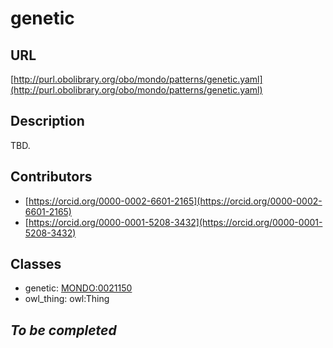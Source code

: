# genetic 
## URL 
[http://purl.obolibrary.org/obo/mondo/patterns/genetic.yaml](http://purl.obolibrary.org/obo/mondo/patterns/genetic.yaml)
## Description 
TBD.
## Contributors 
* [https://orcid.org/0000-0002-6601-2165](https://orcid.org/0000-0002-6601-2165) 
* [https://orcid.org/0000-0001-5208-3432](https://orcid.org/0000-0001-5208-3432) 
## Classes 
* genetic: [MONDO:0021150](http://purl.obolibrary.org/obo/MONDO_0021150) 
* owl_thing: owl:Thing 
## _To be completed_